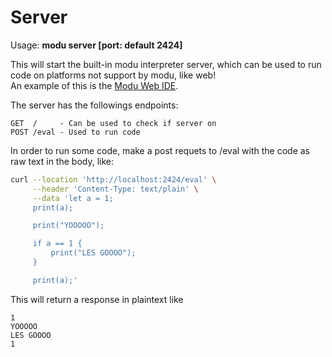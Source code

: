 # Server
Usage: **modu server [port: default 2424]**

This will start the built-in modu interpreter server, which can be used to run code on platforms not support by modu, like web! \
An example of this is the [Modu Web IDE](../ide).

The server has the followings endpoints:
```
GET  /     - Can be used to check if server on
POST /eval - Used to run code
```

In order to run some code, make a post requets to /eval with the code as raw text in the body, like:
```bash
curl --location 'http://localhost:2424/eval' \
     --header 'Content-Type: text/plain' \
     --data 'let a = 1;
     print(a);

     print("YOOOOO");

     if a == 1 {
         print("LES GOOOO");
     }

     print(a);'
```
This will return a response in plaintext like
```
1
YOOOOO
LES GOOOO
1

```